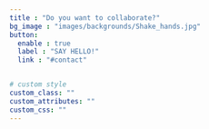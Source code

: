 ```yaml
---
title : "Do you want to collaborate?"
bg_image : "images/backgrounds/Shake_hands.jpg"
button:
  enable : true
  label : "SAY HELLO!"
  link : "#contact"


# custom style
custom_class: ""
custom_attributes: ""
custom_css: ""
---
```

